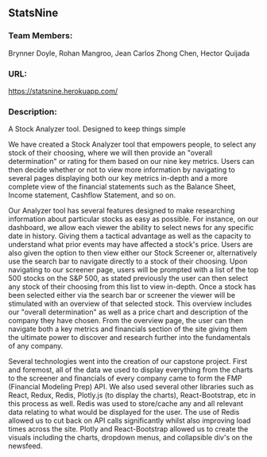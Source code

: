 ## StatsNine

### Team Members:

Brynner Doyle, Rohan Mangroo, Jean Carlos Zhong Chen, Hector Quijada

### URL:

https://statsnine.herokuapp.com/

### Description:

A Stock Analyzer tool. Designed to keep things simple

We have created a Stock Analyzer tool that empowers people, to select any stock of their choosing, where we will then provide an "overall determination" or rating for them based on our nine key metrics. Users can then decide whether or not to view more information by navigating to several pages displaying both our key metrics in-depth and a more complete view of the financial statements such as the Balance Sheet, Income statement, Cashflow Statement, and so on.

Our Analyzer tool has several features designed to make researching information about particular stocks as easy as possible. For instance, on our dashboard, we allow each viewer the ability to select news for any specific date in history. Giving them a tactical advantage as well as the capacity to understand what prior events may have affected a stock's price. Users are also given the option to then view either our Stock Screener or, alternatively use the search bar to navigate directly to a stock of their choosing. Upon navigating to our screener page, users will be prompted with a list of the top 500 stocks on the S&P 500, as stated previously the user can then select any stock of their choosing from this list to view in-depth. Once a stock has been selected either via the search bar or screener the viewer will be stimulated with an overview of that selected stock. This overview includes our "overall determination" as well as a price chart and description of the company they have chosen. From the overview page, the user can then navigate both a key metrics and financials section of the site giving them the ultimate power to discover and research further into the fundamentals of any company.

Several technologies went into the creation of our capstone project. First and foremost, all of the data we used to display everything from the charts to the screener and financials of every company came to form the FMP (Financial Modeling Prep) API. We also used several other libraries such as React, Redux, Redis, Plotly.js (to display the charts), React-Bootstrap, etc in this process as well. Redis was used to store/cache any and all relevant data relating to what would be displayed for the user. The use of Redis allowed us to cut back on API calls significantly whilst also improving load times across the site. Plotly and React-Bootstrap allowed us to create the visuals including the charts, dropdown menus, and collapsible div's on the newsfeed.
